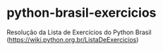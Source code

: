 # python-brasil-exercicios
 Resolução da Lista de Exercícios do Python Brasil (https://wiki.python.org.br/ListaDeExercicios)
